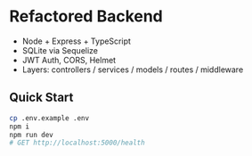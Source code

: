 # Refactored Backend

- Node + Express + TypeScript
- SQLite via Sequelize
- JWT Auth, CORS, Helmet
- Layers: controllers / services / models / routes / middleware

## Quick Start
```bash
cp .env.example .env
npm i
npm run dev
# GET http://localhost:5000/health
```
